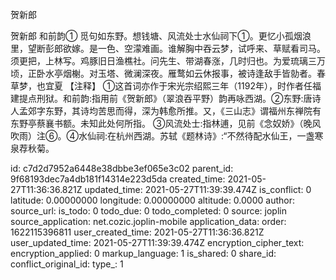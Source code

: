 贺新郎

贺新郎
和前韵①
觅句如东野。想钱塘、风流处士水仙祠下①。更忆小孤烟浪里，望断彭郎欲嫁。是一色、空濛难画。谁解胸中吞云梦，试呼来、草赋看司马。须更把，上林写。鸡豚旧日渔樵社。问先生、带湖春涨，几时归也。为爱琉璃三万顷，正卧水亭烟榭。对玉塔、微澜深夜。雁鹜如云休报事，被诗逢敌手皆勍者。春草梦，也宜夏
【注释】
①这首词亦作于宋光宗绍熙三年（1192年），时作者任福建提点刑狱。和前韵:指用前《贺新郎》（翠浪吞平野）韵再咏西湖。②东野:唐诗人孟郊字东野，其诗均苦思而得，深为韩愈所推。又，《三山志》谓福州东禅院有东野亭蔡襄书额。未知此处何所指。
③风流处士:指林逋，见前《念奴娇》（晚风吹雨）注⑥。④水仙祠:在杭州西湖。苏轼《题林诗》:“不然待配水仙王，一盏寒泉荐秋菊。


id: c7d2d7952a6448e38dbbe3ef065e3c02
parent_id: 9f68193dec7a4db181f14314e223d5da
created_time: 2021-05-27T11:36:36.821Z
updated_time: 2021-05-27T11:39:39.474Z
is_conflict: 0
latitude: 0.00000000
longitude: 0.00000000
altitude: 0.0000
author: 
source_url: 
is_todo: 0
todo_due: 0
todo_completed: 0
source: joplin
source_application: net.cozic.joplin-mobile
application_data: 
order: 1622115396811
user_created_time: 2021-05-27T11:36:36.821Z
user_updated_time: 2021-05-27T11:39:39.474Z
encryption_cipher_text: 
encryption_applied: 0
markup_language: 1
is_shared: 0
share_id: 
conflict_original_id: 
type_: 1